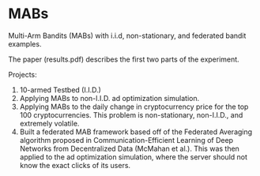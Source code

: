 # MABs
Multi-Arm Bandits (MABs) with i.i.d, non-stationary, and federated bandit examples.

The paper (results.pdf) describes the first two parts of the experiment.

Projects: 
1. 10-armed Testbed (I.I.D.)
2. Applying MABs to non-I.I.D. ad optimization simulation.
3. Applying MABs to the daily change in cryptocurrency price for the top 100 cryptocurrencies. This problem is non-stationary, non-I.I.D., and extremely volatile.
4. Built a federated MAB framework based off of the Federated Averaging algorithm proposed in Communication-Efficient Learning of Deep Networks from Decentralized Data (McMahan et al.). This was then applied to the ad optimization simulation, where the server should not know the exact clicks of its users.
